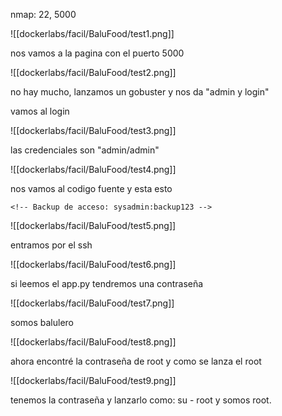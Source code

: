 nmap: 22, 5000

![[dockerlabs/facil/BaluFood/test1.png]]

nos vamos a la pagina con el puerto 5000


![[dockerlabs/facil/BaluFood/test2.png]]

no hay mucho, lanzamos un gobuster y nos da "admin y login"

vamos al login

![[dockerlabs/facil/BaluFood/test3.png]]

las credenciales son "admin/admin"

![[dockerlabs/facil/BaluFood/test4.png]]

nos vamos al codigo fuente y esta esto

    <!-- Backup de acceso: sysadmin:backup123 -->

![[dockerlabs/facil/BaluFood/test5.png]]

entramos por el ssh

![[dockerlabs/facil/BaluFood/test6.png]]

si leemos el app.py  tendremos una contraseña

![[dockerlabs/facil/BaluFood/test7.png]]

somos balulero

![[dockerlabs/facil/BaluFood/test8.png]]

ahora encontré la contraseña de root y como se lanza el root

![[dockerlabs/facil/BaluFood/test9.png]]

tenemos la contraseña y lanzarlo como: su - root y somos root.
